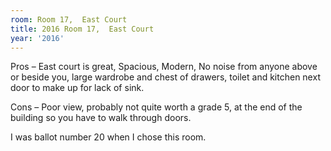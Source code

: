 ```yaml
---
room: Room 17,  East Court
title: 2016 Room 17,  East Court
year: '2016'
---
```


Pros – East court is great, Spacious, Modern, No noise from anyone above or beside you, large wardrobe and chest of drawers, toilet and kitchen next door to make up for lack of sink.

Cons – Poor view, probably not quite worth a grade 5, at the end of the building so you have to walk through doors.

I was ballot number 20 when I chose this room.